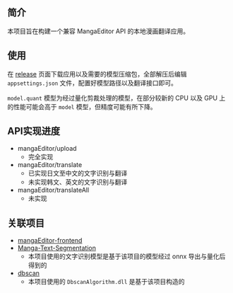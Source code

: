 ## 简介

本项目旨在构建一个兼容 MangaEditor API 的本地漫画翻译应用。

## 使用

在 [release](https://github.com/otokoneko/MangaSharp/releases) 页面下载应用以及需要的模型压缩包，全部解压后编辑 `appsettings.json` 文件，配置好模型路径以及翻译接口即可。

`model.quant` 模型为经过量化剪裁处理的模型，在部分较新的 CPU 以及 GPU 上的性能可能会高于 `model` 模型，但精度可能有所下降。

## API实现进度

- mangaEditor/upload
  - 完全实现
- mangaEditor/translate
  - 已实现日文至中文的文字识别与翻译
  - 未实现韩文、英文的文字识别与翻译
- mangaEditor/translateAll
  - 未实现

## 关联项目

- [mangaEditor-frontend](https://github.com/ljsabc/mangaEditor-frontend)
- [Manga-Text-Segmentation](https://github.com/juvian/Manga-Text-Segmentation)
  - 本项目使用的文字识别模型是基于该项目的模型经过 onnx 导出与量化后得到的
- [dbscan](https://github.com/wangyiqiu/dbscan)
  - 本项目使用的 `DbscanAlgorithm.dll` 是基于该项目构造的

